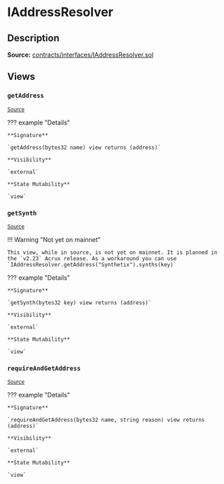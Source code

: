 # IAddressResolver

## Description

**Source:** [contracts/interfaces/IAddressResolver.sol](https://github.com/Synthetixio/synthetix/tree/v2.96.1/contracts/interfaces/IAddressResolver.sol)

## Views

### `getAddress`

<sub>[Source](https://github.com/Synthetixio/synthetix/tree/v2.96.1/contracts/interfaces/IAddressResolver.sol#L5)</sub>

??? example "Details"

    **Signature**

    `getAddress(bytes32 name) view returns (address)`

    **Visibility**

    `external`

    **State Mutability**

    `view`

### `getSynth`

<sub>[Source](https://github.com/Synthetixio/synthetix/tree/v2.96.1/contracts/interfaces/IAddressResolver.sol#L7)</sub>

!!! Warning "Not yet on mainnet"

    This view, while in source, is not yet on mainnet. It is planned in the `v2.23` Acrux release. As a workaround you can use `IAddressResolver.getAddress("Synthetix").synths(key)`

??? example "Details"

    **Signature**

    `getSynth(bytes32 key) view returns (address)`

    **Visibility**

    `external`

    **State Mutability**

    `view`

### `requireAndGetAddress`

<sub>[Source](https://github.com/Synthetixio/synthetix/tree/v2.96.1/contracts/interfaces/IAddressResolver.sol#L9)</sub>

??? example "Details"

    **Signature**

    `requireAndGetAddress(bytes32 name, string reason) view returns (address)`

    **Visibility**

    `external`

    **State Mutability**

    `view`
